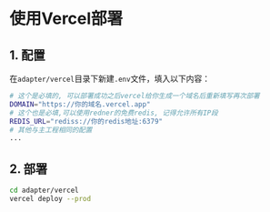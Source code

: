 # 使用Vercel部署

## 1. 配置
在`adapter/vercel`目录下新建`.env`文件，填入以下内容：
```bash
# 这个是必填的, 可以部署成功之后vercel给你生成一个域名后重新填写再次部署
DOMAIN="https://你的域名.vercel.app" 
# 这个也是必填,可以使用redner的免费redis, 记得允许所有IP段
REDIS_URL="rediss://你的redis地址:6379" 
# 其他与主工程相同的配置
...
```

## 2. 部署
```bash
cd adapter/vercel
vercel deploy --prod
```
